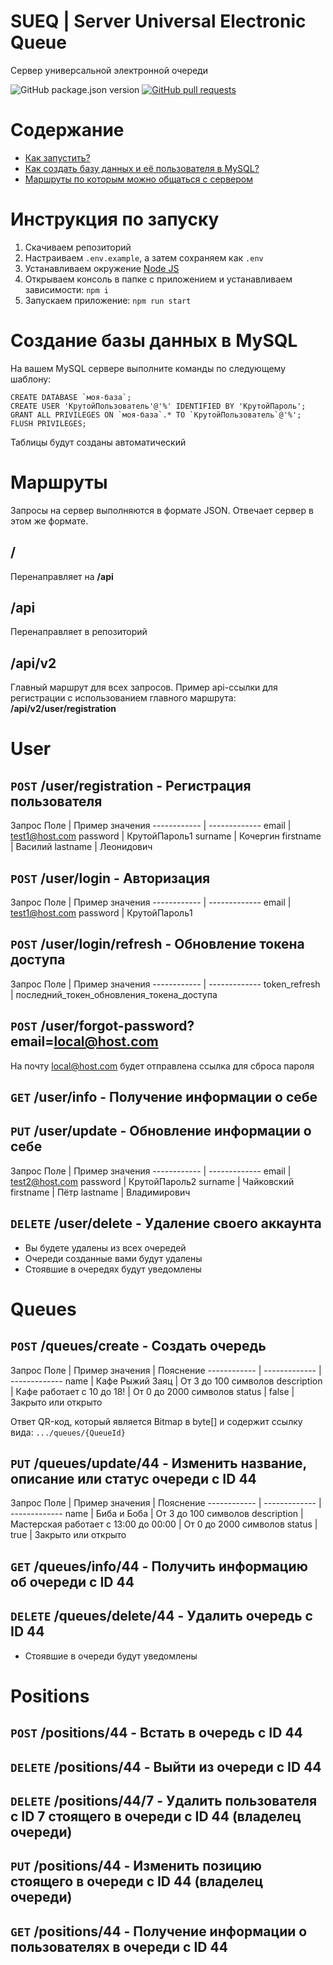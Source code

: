 # SUEQ | Server Universal Electronic Queue

Сервер универсальной электронной очереди

<p>
<img src="https://img.shields.io/github/package-json/v/NyafiRawr/SUEQ" alt="GitHub package.json version" />
<a href="https://github.com/NyafiRawr/SUEQ/pulls"><img src="https://img.shields.io/github/issues-pr/NyafiRawr/SUEQ" alt="GitHub pull requests" /></a>
<p/><p>
<p/>

# Содержание

<!--ts-->

- [Как запустить?](./README.md#Инструкция-по-запуску)
- [Как создать базу данных и её пользователя в MySQL?](./README.md#Создание-базы-данных-в-MySQL)
- [Маршруты по которым можно общаться с сервером](./README.md#Маршруты)
<!--te-->

# Инструкция по запуску

1. Скачиваем репозиторий
2. Настраиваем `.env.example`, а затем сохраняем как `.env`
3. Устанавливаем окружение [Node JS](https://nodejs.org/ru/download/)
4. Открываем консоль в папке с приложением и устанавливаем зависимости: `npm i`
5. Запускаем приложение: `npm run start`

# Создание базы данных в MySQL

На вашем MySQL сервере выполните команды по следующему шаблону:

```mysql
CREATE DATABASE `моя-база`;
CREATE USER 'КрутойПользователь'@'%' IDENTIFIED BY 'КрутойПароль';
GRANT ALL PRIVILEGES ON `моя-база`.* TO `КрутойПользователь`@'%';
FLUSH PRIVILEGES;
```

Таблицы будут созданы автоматический

# Маршруты

Запросы на сервер выполняются в формате JSON. Отвечает сервер в этом же формате.

## /

Перенаправляет на **/api**

## /api

Перенаправляет в репозиторий

## /api/v2

Главный маршрут для всех запросов. Пример api-ссылки для регистрации с использованием главного маршрута: **/api/v2/user/registration**

# User

## `POST` /user/registration - Регистрация пользователя

Запрос
Поле | Пример значения
------------ | -------------
email | test1@host.com
password | КрутойПароль1
surname | Кочергин
firstname | Василий
lastname | Леонидович

## `POST` /user/login - Авторизация

Запрос
Поле | Пример значения
------------ | -------------
email | test1@host.com
password | КрутойПароль1

## `POST` /user/login/refresh - Обновление токена доступа

Запрос
Поле | Пример значения
------------ | -------------
token_refresh | последний_токен_обновления_токена_доступа

## `POST` /user/forgot-password?email=local@host.com

На почту local@host.com будет отправлена ссылка для сброса пароля

## `GET` /user/info - Получение информации о себе

## `PUT` /user/update - Обновление информации о себе

Запрос
Поле | Пример значения
------------ | -------------
email | test2@host.com
password | КрутойПароль2
surname | Чайковский
firstname | Пётр
lastname | Владимирович

## `DELETE` /user/delete - Удаление своего аккаунта

- Вы будете удалены из всех очередей
- Очереди созданные вами будут удалены
- Стоявшие в очередях будут уведомлены

# Queues

## `POST` /queues/create - Создать очередь

Запрос
Поле | Пример значения | Пояснение
------------ | ------------- | -------------
name | Кафе Рыжий Заяц | От 3 до 100 символов
description | Кафе работает с 10 до 18! | От 0 до 2000 символов
status | false | Закрыто или открыто

Ответ
QR-код, который является Bitmap в byte[] и содержит ссылку вида: `.../queues/{QueueId}`

## `PUT` /queues/update/44 - Изменить название, описание или статус очереди с ID 44

Запрос
Поле | Пример значения | Пояснение
------------ | ------------- | -------------
name | Биба и Боба | От 3 до 100 символов
description | Мастерская работает с 13:00 до 00:00 | От 0 до 2000 символов
status | true | Закрыто или открыто

## `GET` /queues/info/44 - Получить информацию об очереди с ID 44

## `DELETE` /queues/delete/44 - Удалить очередь с ID 44

- Стоявшие в очереди будут уведомлены

# Positions

## `POST` /positions/44 - Встать в очередь с ID 44

## `DELETE` /positions/44 - Выйти из очереди с ID 44

## `DELETE` /positions/44/7 - Удалить пользователя с ID 7 стоящего в очереди с ID 44 (владелец очереди)

## `PUT` /positions/44 - Изменить позицию стоящего в очереди с ID 44 (владелец очереди)

## `GET` /positions/44 - Получение информации о пользователях в очереди с ID 44
